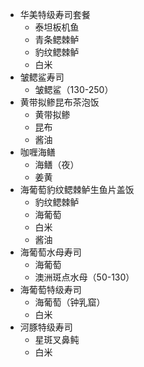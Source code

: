 - 华美特级寿司套餐
	- 泰坦板机鱼
	- 青条鳃棘鲈
	- 豹纹鳃棘鲈
	- 白米
- 皱鳃鲨寿司
	- 皱鳃鲨（130-250）
- 黄带拟鲹昆布茶泡饭
	- 黄带拟鲹
	- 昆布
	- 酱油
- 咖喱海鳝
	- 海鳝（夜）
	- 姜黄
- 海葡萄豹纹鳃棘鲈生鱼片盖饭
	- 豹纹鳃棘鲈
	- 海葡萄
	- 白米
	- 酱油
- 海葡萄水母寿司
	- 海葡萄
	- 澳洲斑点水母（50-130）
- 海葡萄特级寿司
	- 海葡萄（钟乳窟）
	- 白米
- 河豚特级寿司
	- 星斑叉鼻鲀
	- 白米